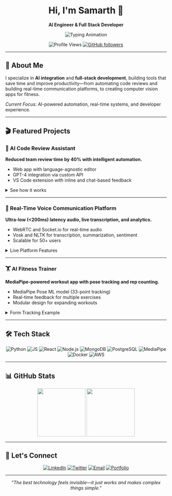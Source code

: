 <div align="center">

# Hi, I'm Samarth 👋

**AI Engineer & Full Stack Developer**

<img src="https://readme-typing-svg.herokuapp.com/?lines=Building+Smart+Solutions+with+AI;Automating+Workflows+for+Developers;Creating+Real-Time+Systems;Always+Learning+New+Technologies!&font=Fira%20Code&center=true&width=600&height=45&color=00d9ff&size=24&pause=1000" alt="Typing Animation" />

![Profile Views](https://komarev.com/ghpvc/?username=samarthify&color=blueviolet&style=flat-square)
[![GitHub followers](https://img.shields.io/github/followers/samarthify?label=Follow&style=social)](https://github.com/samarthify)

</div>

---

## 🚀 About Me

I specialize in **AI integration** and **full-stack development**, building tools that save time and improve productivity—from automating code reviews and building real-time communication platforms, to creating computer vision apps for fitness.

*Current Focus:* AI-powered automation, real-time systems, and developer experience.

---

## 🎬 Featured Projects

### 🤖 AI Code Review Assistant
**Reduced team review time by 40% with intelligent automation.**

- Web app with language-agnostic editor  
- GPT-4 integration via custom API 
- VS Code extension with inline and chat-based feedback

<details>
<summary>See how it works</summary>
<img src="https://media.giphy.com/media/26FPnsRww59hBJVWU/giphy.gif" width="350" alt="Code Review Assistant Demo"/>
</details>

---

### 🎤 Real-Time Voice Communication Platform
**Ultra-low (<200ms) latency audio, live transcription, and analytics.**

- WebRTC and Socket.io for real-time audio
- Vosk and NLTK for transcription, summarization, sentiment
- Scalable for 50+ users

<details>
<summary>Live Platform Features</summary>
<img src="https://media.giphy.com/media/llarwdtFqG63IlqUR1/giphy.gif" width="350" alt="Voice Platform Demo"/>
</details>

---

### 🏋️ AI Fitness Trainer
**MediaPipe-powered workout app with pose tracking and rep counting.**

- MediaPipe Pose ML model (33-point tracking)
- Real-time feedback for multiple exercises
- Modular design for expanding workouts

<details>
<summary>Form Tracking Example</summary>
<img src="https://media.giphy.com/media/3o7aCSYNcDrJXyBqCc/giphy.gif" width="350" alt="AI Fitness Trainer Demo"/>
</details>

---

## 🛠️ Tech Stack

<div align="center">

![Python](https://img.shields.io/badge/Python-3776AB?style=for-the-badge&logo=python&logoColor=white)
![JS](https://img.shields.io/badge/JavaScript-F7DF1E?style=for-the-badge&logo=javascript&logoColor=black)
![React](https://img.shields.io/badge/React-61DAFB?style=for-the-badge&logo=react&logoColor=black)
![Node.js](https://img.shields.io/badge/Node.js-339933?style=for-the-badge&logo=node.js&logoColor=white)
![MongoDB](https://img.shields.io/badge/MongoDB-47A248?style=for-the-badge&logo=mongodb&logoColor=white)
![PostgreSQL](https://img.shields.io/badge/PostgreSQL-4169E1?style=for-the-badge&logo=postgresql&logoColor=white)
![MediaPipe](https://img.shields.io/badge/MediaPipe-ff9800?style=for-the-badge&logo=google&logoColor=white)
![Docker](https://img.shields.io/badge/Docker-2496ED?style=for-the-badge&logo=docker&logoColor=white)
![AWS](https://img.shields.io/badge/AWS-232F3E?style=for-the-badge&logo=amazonaws&logoColor=white)

</div>

---

## 📊 GitHub Stats

<div align="center">
<img src="https://github-readme-stats.vercel.app/api?username=samarthify&show_icons=true&theme=tokyonight&count_private=true&hide_border=true" height="150" />
<img src="https://github-readme-stats.vercel.app/api/top-langs/?username=samarthify&layout=compact&theme=tokyonight&hide_border=true&langs_count=6" height="150" />
</div>

---

## 🤝 Let's Connect

<div align="center">

[![LinkedIn](https://img.shields.io/badge/LinkedIn-0077B5?style=for-the-badge&logo=linkedin&logoColor=white)](https://linkedin.com/in/samarthnagpal)
[![Twitter](https://img.shields.io/badge/Twitter-1DA1F2?style=for-the-badge&logo=twitter&logoColor=white)](https://x.com/samarthify)
[![Email](https://img.shields.io/badge/Email-D14836?style=for-the-badge&logo=gmail&logoColor=white)](mailto:samarthifyy@gmail.com)
[![Portfolio](https://img.shields.io/badge/Portfolio-FF5722?style=for-the-badge&logo=todoist&logoColor=white)](https://samarthify.com)

</div>

---

<div align="center">

*"The best technology feels invisible—it just works and makes complex things simple."*

</div>
